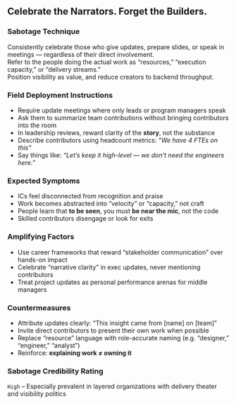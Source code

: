 ## Celebrate the Narrators. Forget the Builders.

### Sabotage Technique
Consistently celebrate those who give updates, prepare slides, or speak in meetings — regardless of their direct involvement.  
Refer to the people doing the actual work as “resources,” “execution capacity,” or “delivery streams.”  
Position visibility as value, and reduce creators to backend throughput.

###  Field Deployment Instructions
- Require update meetings where only leads or program managers speak
- Ask them to summarize team contributions without bringing contributors into the room
- In leadership reviews, reward clarity of the **story**, not the substance
- Describe contributors using headcount metrics: *“We have 4 FTEs on this”*
- Say things like: *“Let’s keep it high-level — we don’t need the engineers here.”*

### Expected Symptoms
- ICs feel disconnected from recognition and praise
- Work becomes abstracted into “velocity” or “capacity,” not craft
- People learn that **to be seen**, you must **be near the mic**, not the code
- Skilled contributors disengage or look for exits

### Amplifying Factors
- Use career frameworks that reward “stakeholder communication” over hands-on impact
- Celebrate “narrative clarity” in exec updates, never mentioning contributors
- Treat project updates as personal performance arenas for middle managers

### Countermeasures
- Attribute updates clearly: “This insight came from [name] on [team]”
- Invite direct contributors to present their own work when possible
- Replace “resource” language with role-accurate naming (e.g. “designer,” “engineer,” “analyst”)
- Reinforce: **explaining work ≠ owning it**

### Sabotage Credibility Rating
`High` – Especially prevalent in layered organizations with delivery theater and visibility politics
